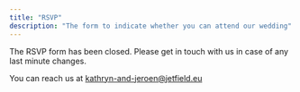 ```yaml
---
title: "RSVP"
description: "The form to indicate whether you can attend our wedding"
---
```


The RSVP form has been closed. Please get in touch with us in case of any last minute changes. 

You can reach us at kathryn-and-jeroen@jetfield.eu
